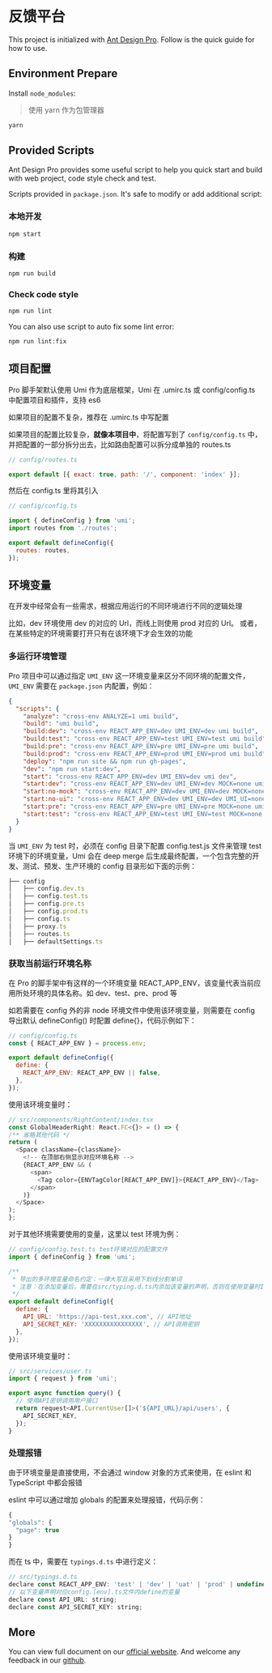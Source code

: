 # 反馈平台

This project is initialized with [Ant Design Pro](https://pro.ant.design). Follow is the quick guide for how to use.

## Environment Prepare

Install `node_modules`:

> 使用 yarn 作为包管理器

```bash
yarn
```

## Provided Scripts

Ant Design Pro provides some useful script to help you quick start and build with web project, code style check and test.

Scripts provided in `package.json`. It's safe to modify or add additional script:

### 本地开发

```bash
npm start
```

### 构建

```bash
npm run build
```

### Check code style

```bash
npm run lint
```

You can also use script to auto fix some lint error:

```bash
npm run lint:fix
```

## 项目配置

Pro 脚手架默认使用 Umi 作为底层框架，Umi 在 .umirc.ts 或 config/config.ts 中配置项目和插件，支持 es6

如果项目的配置不复杂，推荐在 .umirc.ts 中写配置

如果项目的配置比较复杂，**就像本项目中**，将配置写到了 `config/config.ts` 中，并把配置的一部分拆分出去，比如路由配置可以拆分成单独的 routes.ts

```js
// config/routes.ts

export default [{ exact: true, path: '/', component: 'index' }];
```

然后在 config.ts 里将其引入

```js
// config/config.ts

import { defineConfig } from 'umi';
import routes from './routes';

export default defineConfig({
  routes: routes,
});
```

## 环境变量

在开发中经常会有一些需求，根据应用运行的不同环境进行不同的逻辑处理

比如，dev 环境使用 dev 的对应的 Url，而线上则使用 prod 对应的 Url。 或者，在某些特定的环境需要打开只有在该环境下才会生效的功能

### 多运行环境管理

Pro 项目中可以通过指定 `UMI_ENV` 这一环境变量来区分不同环境的配置文件，`UMI_ENV` 需要在 `package.json` 内配置，例如：

```json
{
  "scripts": {
    "analyze": "cross-env ANALYZE=1 umi build",
    "build": "umi build",
    "build:dev": "cross-env REACT_APP_ENV=dev UMI_ENV=dev umi build",
    "build:test": "cross-env REACT_APP_ENV=test UMI_ENV=test umi build",
    "build:pre": "cross-env REACT_APP_ENV=pre UMI_ENV=pre umi build",
    "build:prod": "cross-env REACT_APP_ENV=prod UMI_ENV=prod umi build",
    "deploy": "npm run site && npm run gh-pages",
    "dev": "npm run start:dev",
    "start": "cross-env REACT_APP_ENV=dev UMI_ENV=dev umi dev",
    "start:dev": "cross-env REACT_APP_ENV=dev UMI_ENV=dev MOCK=none umi dev",
    "start:no-mock": "cross-env REACT_APP_ENV=dev UMI_ENV=dev MOCK=none umi dev",
    "start:no-ui": "cross-env REACT_APP_ENV=dev UMI_ENV=dev UMI_UI=none umi dev",
    "start:pre": "cross-env REACT_APP_ENV=pre UMI_ENV=pre MOCK=none umi dev",
    "start:test": "cross-env REACT_APP_ENV=test UMI_ENV=test MOCK=none umi dev"
  }
}
```

当 `UMI_ENV` 为 test 时，必须在 config 目录下配置 config.test.js 文件来管理 test 环境下的环境变量，Umi 会在 deep merge 后生成最终配置，一个包含完整的开发、测试、预发、生产环境的 config 目录形如下面的示例：

```js
├── config
│   ├── config.dev.ts
│   ├── config.test.ts
│   ├── config.pre.ts
│   ├── config.prod.ts
│   ├── config.ts
│   ├── proxy.ts
│   ├── routes.ts
│   ├── defaultSettings.ts
```

### 获取当前运行环境名称

在 Pro 的脚手架中有这样的一个环境变量 REACT_APP_ENV，该变量代表当前应用所处环境的具体名称。如 dev、test、pre、prod 等

如若需要在 config 外的非 node 环境文件中使用该环境变量，则需要在 config 导出默认 defineConfig() 时配置 define{}，代码示例如下：

```js
// config/config.ts
const { REACT_APP_ENV } = process.env;

export default defineConfig({
  define: {
    REACT_APP_ENV: REACT_APP_ENV || false,
  },
});
```

使用该环境变量时：

```js
// src/components/RightContent/index.tsx
const GlobalHeaderRight: React.FC<{}> = () => {
/** 省略其他代码 */
return (
  <Space className={className}>
    <!-- 在顶部右侧显示对应环境名称 -->
    {REACT_APP_ENV && (
      <span>
        <Tag color={ENVTagColor[REACT_APP_ENV]}>{REACT_APP_ENV}</Tag>
      </span>
    )}
  </Space>
);
};
```

对于其他环境需要使用的变量，这里以 test 环境为例：

```js
// config/config.test.ts test环境对应的配置文件
import { defineConfig } from 'umi';

/**
 * 导出的多环境变量命名约定：一律大写且采用下划线分割单词
 * 注意：在添加变量后，需要在src/typing.d.ts内添加该变量的声明，否则在使用变量时IDE会报错。
 */
export default defineConfig({
  define: {
    API_URL: 'https://api-test.xxx.com', // API地址
    API_SECRET_KEY: 'XXXXXXXXXXXXXXXX', // API调用密钥
  },
});
```

使用该环境变量时：

```js
// src/services/user.ts
import { request } from 'umi';

export async function query() {
  // 使用API密钥调用用户接口
  return request<API.CurrentUser[]>('${API_URL}/api/users', {
    API_SECRET_KEY,
  });
}
```

### 处理报错

由于环境变量是直接使用，不会通过 window 对象的方式来使用，在 eslint 和 TypeScript 中都会报错

eslint 中可以通过增加 globals 的配置来处理报错，代码示例：

```js
{
"globals": {
  "page": true
}
}
```

而在 ts 中，需要在 `typings.d.ts` 中进行定义：

```js
// src/typings.d.ts
declare const REACT_APP_ENV: 'test' | 'dev' | 'uat' | 'prod' | undefined;
// 以下变量声明对应config.[env].ts文件内define的变量
declare const API_URL: string;
declare const API_SECRET_KEY: string;
```

## More

You can view full document on our [official website](https://pro.ant.design). And welcome any feedback in our [github](https://github.com/ant-design/ant-design-pro).